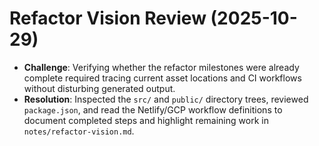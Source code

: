 # Refactor Vision Review (2025-10-29)

- **Challenge**: Verifying whether the refactor milestones were already complete required tracing current asset locations and CI workflows without disturbing generated output.
- **Resolution**: Inspected the `src/` and `public/` directory trees, reviewed `package.json`, and read the Netlify/GCP workflow definitions to document completed steps and highlight remaining work in `notes/refactor-vision.md`.
